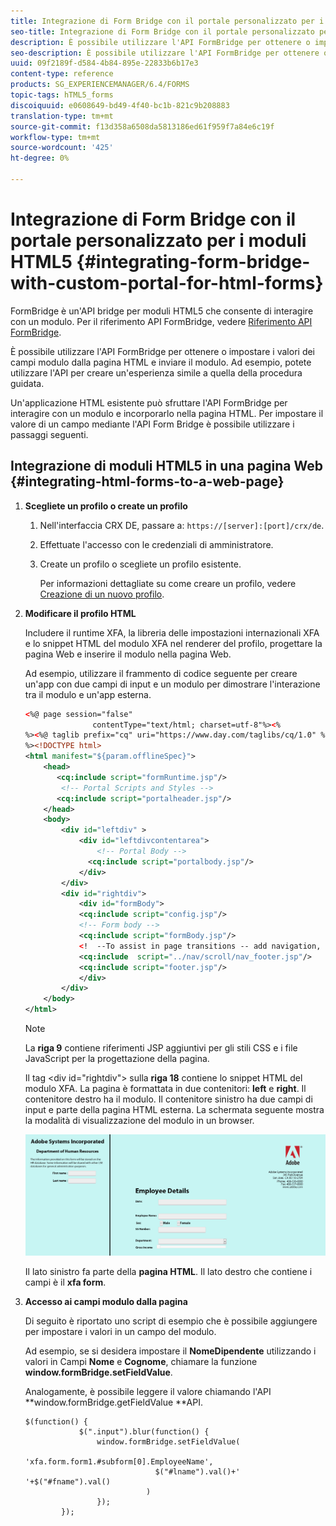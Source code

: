 ```yaml
---
title: Integrazione di Form Bridge con il portale personalizzato per i moduli HTML5
seo-title: Integrazione di Form Bridge con il portale personalizzato per i moduli HTML5
description: È possibile utilizzare l'API FormBridge per ottenere o impostare i valori dei campi modulo dalla pagina HTML e inviare il modulo.
seo-description: È possibile utilizzare l'API FormBridge per ottenere o impostare i valori dei campi modulo dalla pagina HTML e inviare il modulo.
uuid: 09f2189f-d584-4b84-895e-22833b6b17e3
content-type: reference
products: SG_EXPERIENCEMANAGER/6.4/FORMS
topic-tags: hTML5_forms
discoiquuid: e0608649-bd49-4f40-bc1b-821c9b208883
translation-type: tm+mt
source-git-commit: f13d358a6508da5813186ed61f959f7a84e6c19f
workflow-type: tm+mt
source-wordcount: '425'
ht-degree: 0%

---
```



# Integrazione di Form Bridge con il portale personalizzato per i moduli HTML5 {#integrating-form-bridge-with-custom-portal-for-html-forms}

FormBridge è un&#39;API bridge per moduli HTML5 che consente di interagire con un modulo. Per il riferimento API FormBridge, vedere [Riferimento API FormBridge](/help/forms/using/form-bridge-apis.md).

È possibile utilizzare l&#39;API FormBridge per ottenere o impostare i valori dei campi modulo dalla pagina HTML e inviare il modulo. Ad esempio, potete utilizzare l&#39;API per creare un&#39;esperienza simile a quella della procedura guidata.

Un&#39;applicazione HTML esistente può sfruttare l&#39;API FormBridge per interagire con un modulo e incorporarlo nella pagina HTML. Per impostare il valore di un campo mediante l&#39;API Form Bridge è possibile utilizzare i passaggi seguenti.

## Integrazione di moduli HTML5 in una pagina Web {#integrating-html-forms-to-a-web-page}

1. **Scegliete un profilo o create un profilo**

   1. Nell&#39;interfaccia CRX DE, passare a: `https://[server]:[port]/crx/de`.
   1. Effettuate l&#39;accesso con le credenziali di amministratore.
   1. Create un profilo o scegliete un profilo esistente.

      Per informazioni dettagliate su come creare un profilo, vedere [Creazione di un nuovo profilo](/help/forms/using/custom-profile.md).

1. **Modificare il profilo HTML**

   Includere il runtime XFA, la libreria delle impostazioni internazionali XFA e lo snippet HTML del modulo XFA nel renderer del profilo, progettare la pagina Web e inserire il modulo nella pagina Web.

   Ad esempio, utilizzare il frammento di codice seguente per creare un&#39;app con due campi di input e un modulo per dimostrare l&#39;interazione tra il modulo e un&#39;app esterna.

   ```xml
   <%@ page session="false"
                  contentType="text/html; charset=utf-8"%><%
   %><%@ taglib prefix="cq" uri="https://www.day.com/taglibs/cq/1.0" %><%
   %><!DOCTYPE html>
   <html manifest="${param.offlineSpec}">
       <head>
          <cq:include script="formRuntime.jsp"/>
           <!-- Portal Scripts and Styles -->
          <cq:include script="portalheader.jsp"/> 
       </head>
       <body>
           <div id="leftdiv" >
               <div id="leftdivcontentarea">   
                   <!-- Portal Body -->
                 <cq:include script="portalbody.jsp"/>  
               </div>
           </div>
           <div id="rightdiv">
               <div id="formBody">
               <cq:include script="config.jsp"/>
               <!-- Form body -->
               <cq:include script="formBody.jsp"/>
               <!  --To assist in page transitions -- add navigation, based on scrolling -->
               <cq:include  script="../nav/scroll/nav_footer.jsp"/>
               <cq:include script="footer.jsp"/>
               </div>    
           </div>
       </body>
   </html>
   ```

   >[!NOTE]
   >
   >La **riga 9** contiene riferimenti JSP aggiuntivi per gli stili CSS e i file JavaScript per la progettazione della pagina.
   >
   >Il tag &lt;div id=&quot;rightdiv&quot;> sulla **riga 18** contiene lo snippet HTML del modulo XFA.
   La pagina è formattata in due contenitori: **left** e **right**. Il contenitore destro ha il modulo. Il contenitore sinistro ha due campi di input e parte della pagina HTML esterna.
   La schermata seguente mostra la modalità di visualizzazione del modulo in un browser.

   ![portale](assets/portal.jpg)

   Il lato sinistro fa parte della **pagina HTML**. Il lato destro che contiene i campi è il **xfa form**.

1. **Accesso ai campi modulo dalla pagina**

   Di seguito è riportato uno script di esempio che è possibile aggiungere per impostare i valori in un campo del modulo.

   Ad esempio, se si desidera impostare il **NomeDipendente** utilizzando i valori in Campi **Nome** e **Cognome**, chiamare la funzione **window.formBridge.setFieldValue**.

   Analogamente, è possibile leggere il valore chiamando l&#39;API **window.formBridge.getFieldValue **API.

   ```
   $(function() {
               $(".input").blur(function() {
                   window.formBridge.setFieldValue(
                               'xfa.form.form1.#subform[0].EmployeeName',
                                $("#lname").val()+' '+$("#fname").val()
                              )
                   });
           });
   ```

